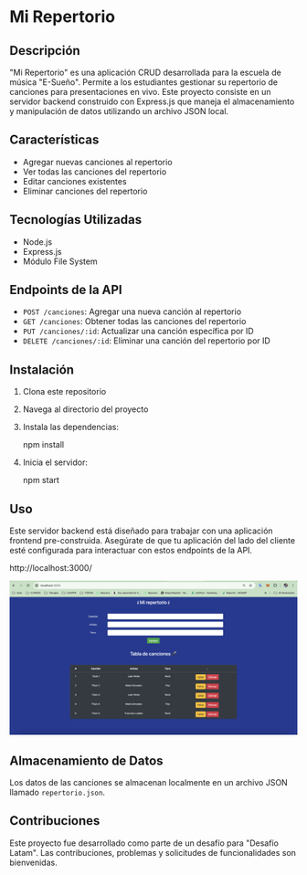 # Mi Repertorio

## Descripción

"Mi Repertorio" es una aplicación CRUD desarrollada para la escuela de música "E-Sueño". Permite a los estudiantes gestionar su repertorio de canciones para presentaciones en vivo. Este proyecto consiste en un servidor backend construido con Express.js que maneja el almacenamiento y manipulación de datos utilizando un archivo JSON local.

## Características

- Agregar nuevas canciones al repertorio
- Ver todas las canciones del repertorio
- Editar canciones existentes
- Eliminar canciones del repertorio

## Tecnologías Utilizadas

- Node.js
- Express.js
- Módulo File System

## Endpoints de la API

- `POST /canciones`: Agregar una nueva canción al repertorio
- `GET /canciones`: Obtener todas las canciones del repertorio
- `PUT /canciones/:id`: Actualizar una canción específica por ID
- `DELETE /canciones/:id`: Eliminar una canción del repertorio por ID

## Instalación

1. Clona este repositorio
2. Navega al directorio del proyecto
3. Instala las dependencias:

    npm install

4. Inicia el servidor:
   
    npm start

## Uso

Este servidor backend está diseñado para trabajar con una aplicación frontend pre-construida. Asegúrate de que tu aplicación del lado del cliente esté configurada para interactuar con estos endpoints de la API.

http://localhost:3000/ 

![alt text](<Screenshot 2024-06-23 at 22.33.24.png>)

## Almacenamiento de Datos

Los datos de las canciones se almacenan localmente en un archivo JSON llamado `repertorio.json`.

## Contribuciones

Este proyecto fue desarrollado como parte de un desafío para "Desafío Latam". Las contribuciones, problemas y solicitudes de funcionalidades son bienvenidas.

